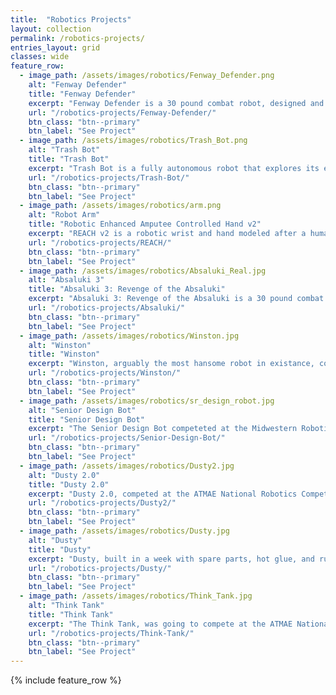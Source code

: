 ```yaml
---
title:  "Robotics Projects"
layout: collection
permalink: /robotics-projects/
entries_layout: grid
classes: wide
feature_row:
  - image_path: /assets/images/robotics/Fenway_Defender.png
    alt: "Fenway Defender"
    title: "Fenway Defender"
    excerpt: "Fenway Defender is a 30 pound combat robot, designed and manufactured in house at Northeastern University as part of NU Robotics."
    url: "/robotics-projects/Fenway-Defender/"
    btn_class: "btn--primary"
    btn_label: "See Project"
  - image_path: /assets/images/robotics/Trash_Bot.png
    alt: "Trash Bot"
    title: "Trash Bot"
    excerpt: "Trash Bot is a fully autonomous robot that explores its environment looking for a particular payload and delivery zone. After both are located, the payload is pushed to the deliver zone."
    url: "/robotics-projects/Trash-Bot/"
    btn_class: "btn--primary"
    btn_label: "See Project"
  - image_path: /assets/images/robotics/arm.png
    alt: "Robot Arm"
    title: "Robotic Enhanced Amputee Controlled Hand v2"
    excerpt: "REACH v2 is a robotic wrist and hand modeled after a human arm and wrist designed to be a low cost alternative for amputees. REACH uses force sensing resistors to adjust gripping force."
    url: "/robotics-projects/REACH/"
    btn_class: "btn--primary"
    btn_label: "See Project"
  - image_path: /assets/images/robotics/Absaluki_Real.jpg
    alt: "Absaluki 3"
    title: "Absaluki 3: Revenge of the Absaluki"
    excerpt: "Absaluki 3: Revenge of the Absaluki is a 30 pound combat robot that competed at Robobrawl 2019, and won first place."
    url: "/robotics-projects/Absaluki/"
    btn_class: "btn--primary"
    btn_label: "See Project"
  - image_path: /assets/images/robotics/Winston.jpg
    alt: "Winston"
    title: "Winston"
    excerpt: "Winston, arguably the most hansome robot in existance, competed at the ATMAE National Robotics Competition in 2017, and won first place overall."
    url: "/robotics-projects/Winston/"
    btn_class: "btn--primary"
    btn_label: "See Project"
  - image_path: /assets/images/robotics/sr_design_robot.jpg
    alt: "Senior Design Bot"
    title: "Senior Design Bot"
    excerpt: "The Senior Design Bot competeted at the Midwestern Robotics Design Competition in 2017, and won first place."
    url: "/robotics-projects/Senior-Design-Bot/"
    btn_class: "btn--primary"
    btn_label: "See Project"
  - image_path: /assets/images/robotics/Dusty2.jpg
    alt: "Dusty 2.0"
    title: "Dusty 2.0"
    excerpt: "Dusty 2.0, competed at the ATMAE National Robotics Competition in 2016, and won first place overall, and first place in every single category."
    url: "/robotics-projects/Dusty2/"
    btn_class: "btn--primary"
    btn_label: "See Project"
  - image_path: /assets/images/robotics/Dusty.jpg
    alt: "Dusty"
    title: "Dusty"
    excerpt: "Dusty, built in a week with spare parts, hot glue, and rubber bands, competed at the ATMAE National Robotics Competition in 2015, and won first in the obstacle course and second place overall."
    url: "/robotics-projects/Dusty/"
    btn_class: "btn--primary"
    btn_label: "See Project"
  - image_path: /assets/images/robotics/Think_Tank.jpg
    alt: "Think Tank"
    title: "Think Tank"
    excerpt: "The Think Tank, was going to compete at the ATMAE National Robotics Competition in 2015, until we decided to scrap it and start over one week before the competition."
    url: "/robotics-projects/Think-Tank/"
    btn_class: "btn--primary"
    btn_label: "See Project"
---
```


{% include feature_row %}

